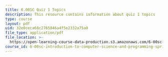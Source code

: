 ```yaml
---
title: 6.00SC Quiz 1 Topics
description: This resource contains information about quiz 1 topics
type: course
layout: pdf
uid: 32e0ceca60c2765046a4f5e2332a75a0
file_type: application/pdf
file_location: >-
  https://open-learning-course-data-production.s3.amazonaws.com/6-00sc-introduction-to-computer-science-and-programming-spring-2011/32e0ceca60c2765046a4f5e2332a75a0_MIT6_00SCS11_q1_topics.pdf
course_id: 6-00sc-introduction-to-computer-science-and-programming-spring-2011
---
```

